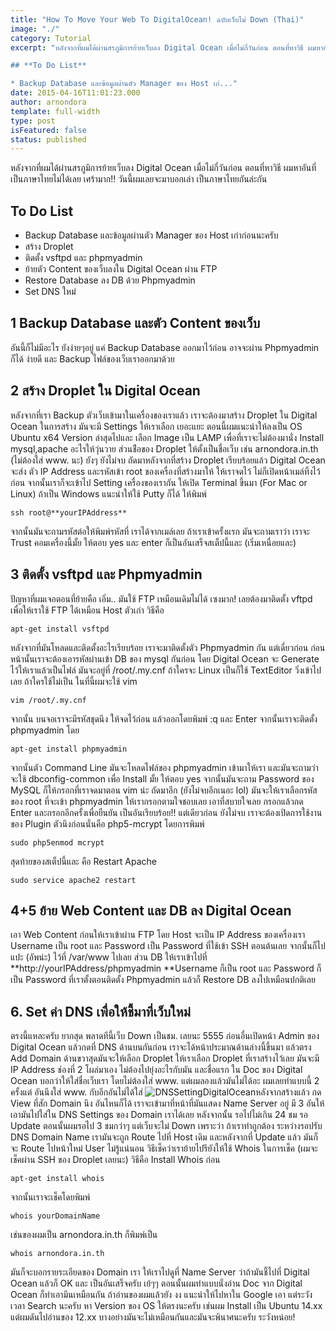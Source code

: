 ```yaml
---
title: "How To Move Your Web To DigitalOcean! ฉบับเว็บไม่ Down (Thai)"
image: "./"
category: Tutorial
excerpt: "หลังจากที่ผมได้ผ่านสรภูมิการย้ายเว็บลง Digital Ocean เมื่อไม่กี่วันก่อน ตอนที่หาวิธี ผมหาอันที่เป็นภาษาไทยไม่ได้เลย เศร้ามาก!! วันนี้ผมเลยจะมาบอกเล่า เป็นภาษาไทยกันล่ะกัน

## **To Do List**

* Backup Database และข้อมูลผ่านตัว Manager ของ Host เก่..."
date: 2015-04-16T11:01:23.000
author: arnondora
template: full-width
type: post
isFeatured: false
status: published
---
```


หลังจากที่ผมได้ผ่านสรภูมิการย้ายเว็บลง Digital Ocean เมื่อไม่กี่วันก่อน ตอนที่หาวิธี ผมหาอันที่เป็นภาษาไทยไม่ได้เลย เศร้ามาก!! วันนี้ผมเลยจะมาบอกเล่า เป็นภาษาไทยกันล่ะกัน

## To Do List

* Backup Database และข้อมูลผ่านตัว Manager ของ Host เก่าก่อนนะครับ
* สร้าง Droplet
* ติดตั้ง vsftpd และ phpmyadmin
* ย้ายตัว Content ของเว็บลงใน Digital Ocean ผ่าน FTP
* Restore Database ลง DB ด้วย Phpmyadmin
* Set DNS ใหม่

## 1 Backup Database และตัว Content ของเว็บ
อันนี้ก็ไม่มีอะไร ยังง่ายๆอยู่ แค่ Backup Database ออกมาไว้ก่อน อาจจะผ่าน Phpmyadmin ก็ได้ ง่ายดี และ Backup ไฟล์ของเว็บเราออกมาด้วย

## 2 สร้าง Droplet ใน Digital Ocean
หลังจากที่เรา Backup ตัวเว็บเข้ามาในเครื่องของเราแล้ว เราจะต้องมาสร้าง Droplet ใน Digital Ocean
ในการสร้าง มันจะมี Settings ให้เราเลือก เยอะแยะ ตอนนี้ผมแนะนำให้ลงเป็น OS Ubuntu x64 Version ล่าสุดไปและ เลือก Image เป็น LAMP เพื่อที่เราจะไม่ต้องมานั่ง Install mysql,apache อะไรให้วุ่นวาย ส่วนช่ือของ Droplet ให้ตั้งเป็นชื่อเว็บ เช่น arnondora.in.th (ไม่ต้องใส่ www. นะ)
ยังๆ ยังไม่จบ ถัดมาหลังจากที่สร้าง Droplet เรียบร้อยแล้ว Digital Ocean จะส่ง ตัว IP Address และรหัสเข้า root ของเครื่องที่สร้างมาให้ ให้เราจดไว้ ไม่ก็เปิดหน้าเมล์ทิ้งไว้ก่อน จากนั้นเราก็จะเข้าไป Setting เครื่องของเรากัน
ให้เปิด Terminal ขึ้นมา (For Mac or Linux) ถ้าเป็น Windows แนะนำให้ใช้  Putty ก็ได้ ให้พิมพ์

    ssh root@**yourIPAddress**

จากนั้นมันจะถามรหัสต่อให้พิมพ์รหัสที่ เราได้จากเมล์เลย
ถ้าเราเข้าครั้งแรก มันจะถามเราว่า เราจะ Trust คอมเครื่องนี้มั้ย ให้ตอบ yes และ enter
ก็เป็นอันเสร็จสเต็ปนี้และ (เริ่มเหนื่อยและ)

## 3 ติดตั้ง vsftpd และ Phpmyadmin
ปัญหาที่ผมเจอตอนที่ย้ายคือ เอิ่ม.. มันใช้ FTP เหมือนเดิมไม่ได้ เซงมาก! เลยต้องมาติดตั้ง vftpd เพื่อให้เราใช้ FTP ได้เหมือน Host ตัวเก่า วิธีคือ

    apt-get install vsftpd

หลังจากที่มันโหลดและติดตั้งอะไรเรียบร้อย เราจะมาติดตั้งตัว Phpmyadmin กัน แต่เดี่ยวก่อน ก่อนหน้านั้นเราจะต้องเอารหัสผ่านเข้า DB ของ mysql กันก่อน โดย Digital Ocean จะ Generate ไว้ให้เราแล้วเป็นไฟล์ มันจะอยู่ที่ /root/.my.cnf ถ้าใครจะ Linux เป็นก็ใช้ TextEditor วิ่งเข้าไปเลย ถ้าใครใช้ไม่เป็น ในที่นี้ผมจะใช้ vim

    vim /root/.my.cnf

จากนั้น บนจอเราจะมีรหัสชุดนึง ให้จดไว้ก่อน แล้วออกโดยพิมพ์ :q และ Enter จากนั้นเราจะติดตั้ง phpmyadmin โดย

    apt-get install phpmyadmin

จากนั้นตัว Command Line มันจะโหลดไฟล์ของ phpmyadmin เข้ามาให้เรา และมันจะถามว่า
จะใช้ dbconfig-common เพื่อ Install มั้ย ให้ตอบ yes จากนั้นมันจะถาม Password ของ MySQL ก็ให้กรอกที่เราจดมาตอน vim น่ะ ถัดมาอีก (ยังไม่จบอีกเนอะ lol) มันจะให้เราเลือกรหัสของ root ที่จะเข้า phpmyadmin ให้เรากรอกตามใจชอบเลย เอาที่สบายใจเลย กรอกแล้วกด Enter และกรอกอีกครั้งเพื่อยืนยัน เป็นอันเรียบร้อย!!
แต่เดียวก่อน ยังไม่จบ เราจะต้องเปิดการใช้งานของ Plugin ตัวนึงก่อนนั่นคือ php5-mcrypt โดยการพิมพ์

    sudo php5enmod mcrypt

สุดท้ายของสเต็ปนี้และ คือ Restart Apache

    sudo service apache2 restart

## 4+5 ย้าย Web Content และ DB ลง Digital Ocean
เอา Web Content ก่อนให้เราเข้าผ่าน FTP โดย Host จะเป็น IP Address ของเครื่องเรา Username เป็น root และ Password เป็น Password ที่ใช้เข้า SSH ตอนต้นเลย จากนั้นก็ไปแปะ (อัพน่ะ) ไว้ที่ /var/www ไปเลย
ส่วน DB ให้เราเข้าไปที่ **http://yourIPAddress/phpmyadmin **Username ก็เป็น root และ Password ก็เป็น Password ที่เราตั้งตอนติดตั้ง Phpmyadmin แล้วก็ Restore DB ลงไปเหมือนปกติเลย

## 6\. Set ค่า DNS เพื่อให้ชี้มาที่เว็บใหม่
ตรงนี้แหละครับ ยากสุด พลาดทีนี้เว็บ Down เป็นชม. เลยนะ 5555 ก่อนอื่นเปิดหน้า Admin ของ Digital Ocean แล้วกดที่ DNS ด้านบนกันก่อน เราจะได้หน้าประมาณด้านล่างนี้ขึ้นมา แล้วตรง Add Domain ด้านขวาสุดมันจะให้เลือก  Droplet ให้เราเลือก Droplet ที่เราสร้างไว้เลย มันจะมี IP Address ช่องที่ 2 โผล่มาเอง ไม่ต้องไปยุ่งอะไรกับมัน และชื่อแรก ใน Doc ของ Digital Ocean บอกว่าให้ใส่ชื่อเว็บเรา โดยไม่ต้องใส่ www. แต่ผมลองแล้วมันไม่ได้อะ ผมเลยทำแบบนี้ 2 ครั้งแต่ อันนึงใส่ www. กับอีกอันไม่ได้ใส่
![DNSSettingDigitalOcean](http://www.arnondora.in.th/wp-content/uploads/2015/04/DNSSettingDigitalOcean.png)หลังจากสร้างแล้ว กด View ที่สัก Domain นึง อันไหนก็ได้ เราจะเข้ามาที่หน้าที่มันแสดง Name Server อยู่ มี 3 อันให้เอามันไปใส่ใน DNS Settings ของ Domain เราได้เลย
หลังจากนั้น รอไปไม่เกิน 24 ชม รอ Update ตอนนั้นผมรอไป 3 ชมกว่าๆ แต่เว็บจะไม่ Down เพราะว่า ถ้าเราทำถูกต้อง ระหว่างรอปรับ DNS Domain Name เรามันจะถูก Route ไปที่ Host เดิม และหลังจากที่ Update แล้ว มันก็จะ Route ไปหน้าใหม่ User ไม่รู้แน่นอน
วิธีเช็คว่าเราย้ายไปรึยังให้ใช้ Whois ในการเช็ค (ผมจะเช็คผ่าน SSH ของ Droplet เลยนะ) วิธีคือ Install Whois ก่อน

    apt-get install whois

จากนั้นเราจะเช็คโดยพิมพ์

    whois yourDomainName

เช่นของผมเป็น arnondora.in.th ก็พิมพ์เป็น

    whois arnondora.in.th

มันก็จะบอกรายระเอียดของ Domain เรา ให้เราไปดูที่ Name Server ว่าถ้ามันชี้ไปที่ Digital Ocean แล้วก็ OK และ
เป็นอันเสร็จครับ เย้ๆๆ ตอนนั้นผมทำแบบนั่งอ่าน Doc จาก Digital Ocean ก็ทำเอามึนเหมือนกัน ถ้าอ่านของผมแล้วยัง งง แนะนำให้ไปหาใน Google เอา แต่ระวังเวลา Search นะครับ หา Version ของ OS ให้ตรงนะครับ เช่นผม Install เป็น Ubuntu 14.xx แต่ผมดันไปอ่านของ 12.xx บางอย่างมันจะไม่เหมือนกันและมันจะพินาศนะครับ ระวังหน่อย!
